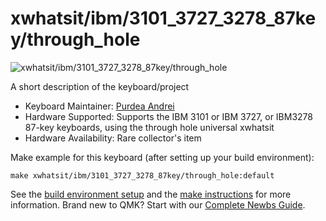# xwhatsit/ibm/3101_3727_3278_87key/through_hole

![xwhatsit/ibm/3101_3727_3278_87key/through_hole](https://deskthority.net/wiki/images/b/b9/IBM_3101.jpeg)

A short description of the keyboard/project

* Keyboard Maintainer: [Purdea Andrei](https://github.com/purdeaandrei)
* Hardware Supported: Supports the IBM 3101 or IBM 3727, or IBM3278 87-key keyboards, using the through hole universal xwhatsit
* Hardware Availability: Rare collector's item

Make example for this keyboard (after setting up your build environment):

    make xwhatsit/ibm/3101_3727_3278_87key/through_hole:default

See the [build environment setup](https://docs.qmk.fm/#/getting_started_build_tools) and the [make instructions](https://docs.qmk.fm/#/getting_started_make_guide) for more information. Brand new to QMK? Start with our [Complete Newbs Guide](https://docs.qmk.fm/#/newbs).
